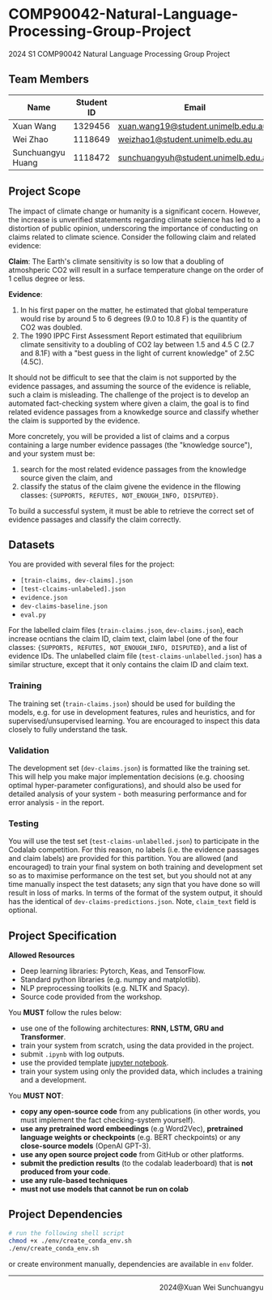 # COMP90042-Natural-Language-Processing-Group-Project

2024 S1 COMP90042 Natural Language Processing Group Project

## Team Members

| Name              | Student ID | Email                               |
| ----------------- | ---------- | ----------------------------------- |
| Xuan Wang         | 1329456    | xuan.wang19@student.unimelb.edu.au  |
| Wei Zhao          | 1118649    | weizhao1@student.unimelb.edu.au     |
| Sunchuangyu Huang | 1118472    | sunchuangyuh@student.unimelb.edu.au |

## Project Scope

The impact of climate change or humanity is a significant cocern. However, the increase is unverified statements regarding climate science has led to a distortion of public opinion, underscoring the importance of conducting on claims related to climate science. Consider the following claim and related evidence:

**Claim**: The Earth's climate sensitivity is so low that a doubling of atmoshperic CO2 will result in a surface temperature change on the order of 1 cellus degree or less.

**Evidence**:
1. In his first paper on the matter, he estimated that global temperature would rise by around 5 to 6 degrees (9.0 to 10.8 F) is the quantity of CO2 was doubled.
2. The 1990 IPPC First Assessment Report estimated that equilibrium climate sensitivity to a doubling of CO2 lay between 1.5 and 4.5 C (2.7 and 8.1F) with a "best guess in the light of current knowledge" of 2.5C (4.5C).

It should not be difficult to see that the claim is not supported by the evidence passages, and assuming the source of the evidence is reliable, such a claim is misleading. The challenge of the project is to develop an automated fact-checking system where given a claim, the goal is to find related evidence passages from a knowkedge source and classify whether the claim is supported by the evidence.

More concretely, you will be provided a list of claims and a corpus containing a large number evidence passages (the "knowledge source"), and your system must be:
1. search for the most related evidence passages from the knowledge source given the claim, and
2. classify the status of the claim givene the evidence in the fllowing classes: `{SUPPORTS, REFUTES, NOT_ENOUGH_INFO, DISPUTED}`.

To build a successful system, it must be able to retrieve the correct set of evidence passages and classify the claim correctly.

## Datasets

You are provided with several files for the project:
- `[train-claims, dev-claims].json`
- `[test-clcaims-unlabeled].json`
- `evidence.json`
- `dev-claims-baseline.json`
- `eval.py`

For the labelled claim files (`train-claims.json`, `dev-claims.json`), each increase ocntians the claim ID, claim text, claim label (one of the four classes: `{SUPPORTS, REFUTES, NOT_ENOUGH_INFO, DISPUTED}`, and a list of evidence IDs. The unlabelled claim file (`test-claims-unlabelled.json`) has a similar structure, except that it only contains the claim ID and claim text. 

### Training

The training set (`train-claims.json`) should be used for building the models, e.g. for use in development features, rules and heuristics, and for supervised/unsupervised learning. You are encouraged to inspect this data closely to fully understand the task.

### Validation

The development set (`dev-claims.json`) is formatted like the training set. This will help you make major implementation decisions (e.g. choosing optimal hyper-parameter configurations), and should also be used for detailed analysis of your system - both measuring performance and for error analysis - in the report.

### Testing

You will use the test set (`test-claims-unlabelled.json`) to participate in the Codalab competition. For this reason, no labels (i.e. the evidence passages and claim labels) are provided for this partition. You are allowed (and encouraged) to train your final system on both training and development set so as to maximise performance on the test set, but you should not at any time manually inspect the test datasets; any sign that you have done so will result in loss of marks. In terms of the format of the system output, it should has the identical  of `dev-claims-predictions.json`. Note, `claim_text` field is optional.

## Project Specification

**Allowed Resources**
- Deep learning libraries: Pytorch, Keas, and TensorFlow.
- Standard python libraries (e.g. numpy and matplotlib).
- NLP preprocessing toolkits (e.g. NLTK and Spacy).
- Source code provided from the workshop.

You **MUST** follow the rules below:
- use one of the following architectures: **RNN, LSTM, GRU and Transformer**.
- train your system from scratch, using the data provided in the project.
- submit `.ipynb` with log outputs.
- use the provided template [jupyter notebook](https://colab.research.google.com/drive/1CjlVXdEsioH_iGOHUbmrhimTLRXGJIt0?usp=sharing).
- train your system using only the provided data, which includes a training and a development.

You **MUST NOT**:
- **copy any open-source code** from any publications (in other words, you must implement the fact checking-system yourself).
- **use any pretrained word embeedings** (e.g Word2Vec), **pretrained language weights or checkpoints** (e.g. BERT checkpoints) or any **close-source models** (OpenAI GPT-3).
- **use any open source project code** from GitHub or other platforms.
- **submit the prediction results** (to the codalab leaderboard) that is **not produced from your code**.
- **use any rule-based techniques**
- **must not use models that cannot be run on colab**

## Project Dependencies

```bash
# run the following shell script
chmod +x ./env/create_conda_env.sh
./env/create_conda_env.sh
```

or create environment manually, dependencies are available in `env` folder.

---

<p align=right>2024@Xuan Wei Sunchuangyu</p>

